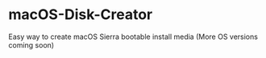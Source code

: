 # macOS-Disk-Creator
Easy way to create macOS Sierra bootable install media (More OS versions coming soon)
